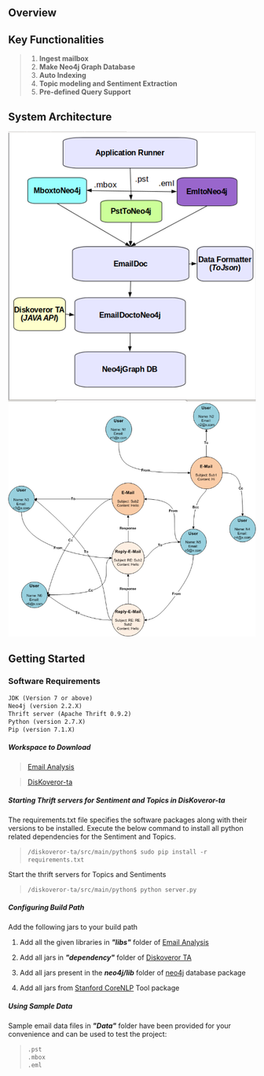 ## **Overview**
## **Key Functionalities**



> 1. **Ingest mailbox**
> 2. **Make Neo4j Graph Database**
> 3. **Auto Indexing**
> 4. **Topic modeling and Sentiment Extraction**
> 5. **Pre-defined Query Support**

## **System Architecture**

![process flow diagram](flowchart.png)
![Neo4j DB architecture diagram](Arch2.png)

## **Getting Started**
### **Software Requirements**
    JDK (Version 7 or above)
    Neo4j (version 2.2.X)
    Thrift server (Apache Thrift 0.9.2)
    Python (version 2.7.X)
    Pip (version 7.1.X)

##### **_Workspace to Download_**
  > [Email Analysis](https://github.com/serendio-labs/email-analytics/archive/master.zip)

  > [DisKoveror-ta](https://github.com/serendio-labs/diskoveror-ta/archive/master.zip) 
##### **_Starting Thrift servers for Sentiment and Topics in DisKoveror-ta_**

The requirements.txt file specifies the software packages along with their versions to be installed. Execute the
below command to install all python related dependencies for the Sentiment and Topics.

>     /diskoveror-ta/src/main/python$ sudo pip install -r requirements.txt

Start the thrift servers for Topics and Sentiments 

>     /diskoveror-ta/src/main/python$ python server.py

##### **_Configuring Build Path_**

Add the following jars to your build path
1. Add all the given libraries in **_"libs"_** folder of [Email Analysis](https://github.com/serendio-labs/email-analytics/archive/master.zip)

2. Add all jars in **_"dependency"_** folder of [Diskoveror TA](https://github.com/serendio-labs/diskoveror-ta/archive/master.zip) 

3. Add all jars present in the **_neo4j/lib_** folder of [neo4j](http://neo4j.com/download/) database package

4. Add all jars from [Stanford CoreNLP](http://nlp.stanford.edu/software/corenlp.shtml#Download) Tool package

##### **_Using Sample Data_**

Sample email data files in **_"Data"_** folder have been provided for your convenience and can be used to test the project:
>     .pst
>     .mbox
>     .eml


